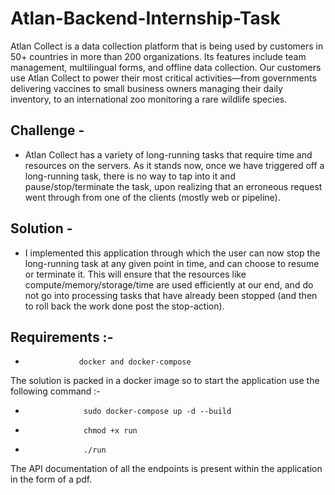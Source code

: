 # Atlan-Backend-Internship-Task

Atlan Collect is a data collection platform that is being used by customers in 50+ countries in more than 200 organizations. Its features include team management, multilingual forms, and offline data collection. Our customers use Atlan Collect to power their most critical activities—from governments delivering vaccines to small business owners managing their daily inventory, to an international zoo monitoring a rare wildlife species.

## Challenge - 
- Atlan Collect has a variety of long-running tasks that require time and resources on the servers. As it stands now, once we have triggered off a long-running task, there is no way to tap into it and pause/stop/terminate the task, upon realizing that an erroneous request went through from one of the clients (mostly web or pipeline).

## Solution -
- I implemented this application through which the user can now stop the long-running task at any given point in time, and can choose to resume or terminate it. This will ensure that the resources like compute/memory/storage/time are used efficiently at our end, and do not go into processing tasks that have already been stopped (and then to roll back the work done post the stop-action).

## Requirements :- 
-                 docker and docker-compose 
              
The solution is packed in a docker image so to start the application use the following command :-
-                  sudo docker-compose up -d --build
-                  chmod +x run
-                  ./run
The API documentation of all the endpoints is present within the application in the form of a pdf.
